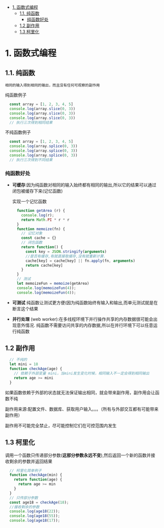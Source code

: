 - [1. 函数式编程](#1-函数式编程)
  - [1.1. 纯函数](#11-纯函数)
    - [纯函数好处](#纯函数好处)
  - [1.2 副作用](#12-副作用)
  - [1.3 柯里化](#13-柯里化)

# 1. 函数式编程

## 1.1. 纯函数

    相同的输入得到相同的输出，而且没有任何可观察的副作用

  纯函数例子
  
```javascript
  const array = [1, 2, 3, 4, 5]
  console.log(array.slice(0, 3))
  console.log(array.slice(0, 3))
  console.log(array.slice(0, 3))
  // 执行三次得到相同结果
```
  不纯函数例子

```javascript
  const array = [1, 2, 3, 4, 5]
  console.log(array.splice(0, 3))
  console.log(array.splice(0, 3))
  console.log(array.splice(0, 3))
  // 执行三次得到不同结果
```

### 纯函数好处

- **可缓存**:因为纯函数对相同的输入始终都有相同的输出,所以它的结果可以通过闭包被缓存下来(记忆函数)

  实现一个记忆函数
  ```javascript
    function getArea (r) {
      console.log(r);
      return Math.PI * r * r
    }
    function memoize(fn) {
      // 记忆对象
      const cache = {}
      // 闭包函数
      return function() {
        const key = JSON.stringify(arguments)
        //是否有缓存,有就直接取缓存,没有就重新计算.
        cache[key] = cache[key] || fn.apply(fn, arguments)
        return cache[key]
      }
    }
    // 测试
    let memoizeFun = memoize(getArea)
    console.log(memoizeFun(4));
    console.log(memoizeFun(4));
  ```
- **可测试** 纯函数让测试更方便(因为纯函数始终有输入和输出,而单元测试就是在断言这个结果
- **并行处理** (web worker):在多线程环境下并行操作共享的内存数据很可能会出现意外情况. 纯函数不需要访问共享的内存数据,所以在并行环境下可以任意运行纯函数
  
## 1.2 副作用

```javascript
  // 不纯的
  let mini = 18
  function checkAge(age) {
    // 依赖于外部变量 mini，当mini发生变化时候，相同输入不一定会得到相同输出
    return age >= mini
  }
```
如果函数依赖于外部的状态就无法保证输出相同，就会带来副作用，副作用会让函数不纯

副作用来源:配置文件、数据库、获取用户输入。。。（所有与外部交互都有可能带来副作用）

副作用不可能完全禁止，尽可能控制它们在可控范围内发生

## 1.3 柯里化

调用一个函数只传递部分参数(**这部分参数永远不变**),然后返回一个新的函数并接收剩余的参数并返回结果

```javascript
  // 柯里化简单例子
  function checkAge(min) {
    return function(age) {
      return age >= min
    }
  }
  // 只传部分参数
  const age18 = checkAge(18);
  //接收剩余的参数
  console.log(age18(22));
  console.log(age18(55));
  console.log(age18(17));
```